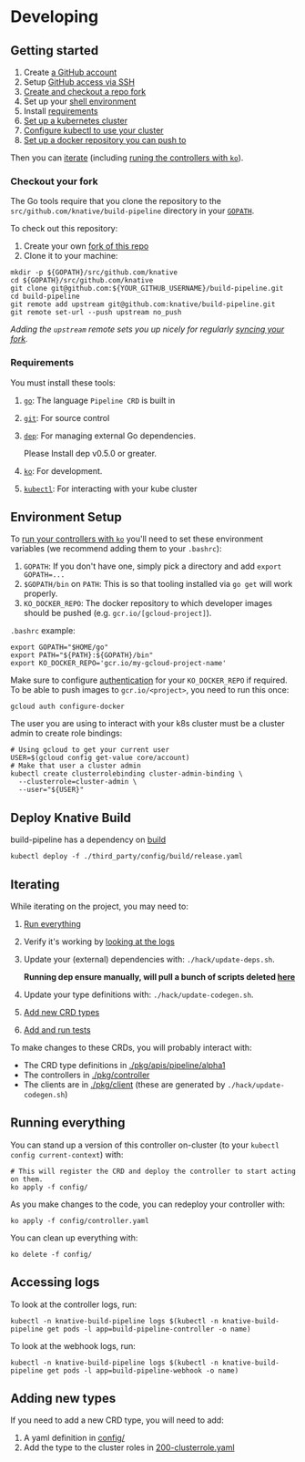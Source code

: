 # Developing

## Getting started

1. Create [a GitHub account](https://github.com/join)
1. Setup [GitHub access via
   SSH](https://help.github.com/articles/connecting-to-github-with-ssh/)
1. [Create and checkout a repo fork](#checkout-your-fork)
1. Set up your [shell environment](#environment-setup)
1. Install [requirements](#requirements)
1. [Set up a kubernetes cluster](https://github.com/knative/serving/blob/master/docs/creating-a-kubernetes-cluster.md)
1. [Configure kubectl to use your cluster](https://kubernetes.io/docs/tasks/access-application-cluster/configure-access-multiple-clusters/)
1. [Set up a docker repository you can push to](https://github.com/knative/serving/blob/master/docs/setting-up-a-docker-registry.md)

Then you can [iterate](#iterating) (including [runing the controllers with `ko`](#running-controllers)).

### Checkout your fork

The Go tools require that you clone the repository to the `src/github.com/knative/build-pipeline` directory
in your [`GOPATH`](https://github.com/golang/go/wiki/SettingGOPATH).

To check out this repository:

1. Create your own [fork of this
  repo](https://help.github.com/articles/fork-a-repo/)
1. Clone it to your machine:

  ```shell
  mkdir -p ${GOPATH}/src/github.com/knative
  cd ${GOPATH}/src/github.com/knative
  git clone git@github.com:${YOUR_GITHUB_USERNAME}/build-pipeline.git
  cd build-pipeline
  git remote add upstream git@github.com:knative/build-pipeline.git
  git remote set-url --push upstream no_push
  ```

_Adding the `upstream` remote sets you up nicely for regularly [syncing your
fork](https://help.github.com/articles/syncing-a-fork/)._

### Requirements

You must install these tools:

1. [`go`](https://golang.org/doc/install): The language `Pipeline CRD` is built in
1. [`git`](https://help.github.com/articles/set-up-git/): For source control
1. [`dep`](https://github.com/golang/dep): For managing external Go
   dependencies. 
   
   Please Install dep v0.5.0 or greater.
1. [`ko`](https://github.com/google/go-containerregistry/tree/master/cmd/ko): For
   development.
1. [`kubectl`](https://kubernetes.io/docs/tasks/tools/install-kubectl/): For interacting with your kube cluster

## Environment Setup

To [run your controllers with `ko`](#running-controllers) you'll need to set these environment
variables (we recommend adding them to your `.bashrc`):

1. `GOPATH`: If you don't have one, simply pick a directory and add `export GOPATH=...`
1. `$GOPATH/bin` on `PATH`: This is so that tooling installed via `go get` will work properly.
1. `KO_DOCKER_REPO`: The docker repository to which developer images should be pushed (e.g. `gcr.io/[gcloud-project]`).

`.bashrc` example:

```shell
export GOPATH="$HOME/go"
export PATH="${PATH}:${GOPATH}/bin"
export KO_DOCKER_REPO='gcr.io/my-gcloud-project-name'
```

Make sure to configure [authentication](
https://cloud.google.com/container-registry/docs/advanced-authentication#standalone_docker_credential_helper)
for your `KO_DOCKER_REPO` if required. To be able to push images to `gcr.io/<project>`, you need to run this once:

```shell
gcloud auth configure-docker
```

The user you are using to interact with your k8s cluster must be a cluster admin to create role bindings:

```shell
# Using gcloud to get your current user
USER=$(gcloud config get-value core/account)
# Make that user a cluster admin
kubectl create clusterrolebinding cluster-admin-binding \
  --clusterrole=cluster-admin \
  --user="${USER}"
```

## Deploy Knative Build

build-pipeline has a dependency on [build](https://github.com/knative/build)

```
kubectl deploy -f ./third_party/config/build/release.yaml
```

## Iterating

While iterating on the project, you may need to:

1. [Run everything](#running-everything)
1. Verify it's working by [looking at the logs](#accessing-logs)
1. Update your (external) dependencies with: `./hack/update-deps.sh`. 
   
   __Running dep ensure manually, will pull a bunch of scripts deleted [here](./hack/update-deps.sh#L29)__
1. Update your type definitions with: `./hack/update-codegen.sh`.
1. [Add new CRD types](#adding-new-types)
1. [Add and run tests](./test/README.md#tests)

To make changes to these CRDs, you will probably interact with:

* The CRD type definitions in [./pkg/apis/pipeline/alpha1](./pkg/apis/pipeline/v1alpha1)
* The controllers in [./pkg/controller](./pkg/controller)
* The clients are in [./pkg/client](./pkg/controller) (these are generated by `./hack/update-codegen.sh`)

## Running everything

You can stand up a version of this controller on-cluster (to your `kubectl config current-context`) with:

```shell
# This will register the CRD and deploy the controller to start acting on them.
ko apply -f config/
```

As you make changes to the code, you can redeploy your controller with:

```shell
ko apply -f config/controller.yaml
```

You can clean up everything with:

```shell
ko delete -f config/
```
## Accessing logs

To look at the controller logs, run:

```shell
kubectl -n knative-build-pipeline logs $(kubectl -n knative-build-pipeline get pods -l app=build-pipeline-controller -o name)
```

To look at the webhook logs, run:

```shell
kubectl -n knative-build-pipeline logs $(kubectl -n knative-build-pipeline get pods -l app=build-pipeline-webhook -o name)
```

## Adding new types

If you need to add a new CRD type, you will need to add:

1. A yaml definition in [config/](./config)
1. Add the type to the cluster roles in [200-clusterrole.yaml](./config/200-clusterrole.yaml)

